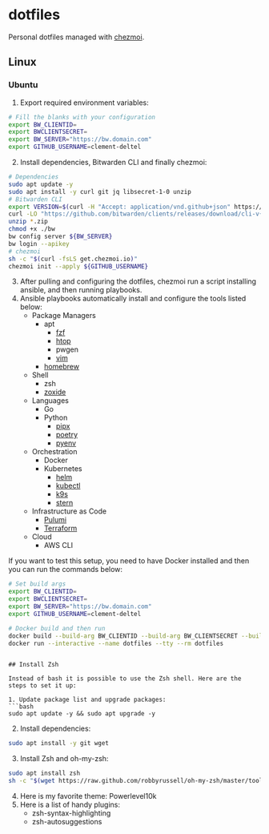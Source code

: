 # dotfiles

Personal dotfiles managed with [chezmoi][1].

## Linux

### Ubuntu

1. Export required environment variables:
```bash
# Fill the blanks with your configuration
export BW_CLIENTID=
export BWCLIENTSECRET=
export BW_SERVER="https://bw.domain.com"
export GITHUB_USERNAME=clement-deltel
```
2. Install dependencies, Bitwarden CLI and finally chezmoi:
```bash
# Dependencies
sudo apt update -y
sudo apt install -y curl git jq libsecret-1-0 unzip
# Bitwarden CLI
export VERSION=$(curl -H "Accept: application/vnd.github+json" https://api.github.com/repos/bitwarden/clients/releases | jq  -r 'sort_by(.published_at) | reverse | .[].name | select( index("CLI") )' | sed "s:.*CLI v::" | head -n 1)
curl -LO "https://github.com/bitwarden/clients/releases/download/cli-v{$VERSION}/bw-linux-{$VERSION}.zip"
unzip *.zip
chmod +x ./bw
bw config server ${BW_SERVER}
bw login --apikey
# chezmoi
sh -c "$(curl -fsLS get.chezmoi.io)"
chezmoi init --apply ${GITHUB_USERNAME}
```
3. After pulling and configuring the dotfiles, chezmoi run a script installing ansible, and then running playbooks.
4. Ansible playbooks automatically install and configure the tools listed below:
    - Package Managers
      - apt
        - [fzf][2]
        - [htop][3]
        - pwgen
        - [vim][4]
      - [homebrew][5]
    - Shell
      - zsh
      - [zoxide][6]
    - Languages
      - Go
      - Python
        - [pipx][7]
        - [poetry][8]
        - [pyenv][9]
    - Orchestration
      - Docker
      - Kubernetes
        - [helm][10]
        - [kubectl][11]
        - [k9s][12]
        - [stern][13]
    - Infrastructure as Code
      - [Pulumi][14]
      - [Terraform][15]
    - Cloud
      - AWS CLI

If you want to test this setup, you need to have Docker installed and then you can run the commands below:
```bash
# Set build args
export BW_CLIENTID=
export BWCLIENTSECRET=
export BW_SERVER="https://bw.domain.com"
export GITHUB_USERNAME=clement-deltel

# Docker build and then run
docker build --build-arg BW_CLIENTID --build-arg BW_CLIENTSECRET --build-arg BW_SERVER --build-arg GITHUB_USERNAME --file docker/linux/Dockerfile --tag dotfiles .
docker run --interactive --name dotfiles --tty --rm dotfiles
```
```

## Install Zsh

Instead of bash it is possible to use the Zsh shell. Here are the steps to set it up:

1. Update package list and upgrade packages:
```bash
sudo apt update -y && sudo apt upgrade -y
```

2. Install dependencies:
```bash
sudo apt install -y git wget
```

3. Install Zsh and oh-my-zsh:
```bash
sudo apt install zsh
sh -c "$(wget https://raw.github.com/robbyrussell/oh-my-zsh/master/tools/install.sh -O -)"
```

4. Here is my favorite theme: Powerlevel10k
5. Here is a list of handy plugins:
   - zsh-syntax-highlighting
   - zsh-autosuggestions

[1]:https://www.chezmoi.io
[2]:https://github.com/junegunn/fzf
[3]:https://github.com/htop-dev/htop
[4]:https://github.com/vim/vim
[5]:https://github.com/Homebrew/brew
[6]:https://github.com/ajeetdsouza/zoxide
[7]:https://github.com/pypa/pipx
[8]:https://github.com/python-poetry/poetry
[9]:https://github.com/pyenv/pyenv
[10]:https://github.com/helm/helm
[11]:https://github.com/kubernetes/kubectl
[12]:https://github.com/derailed/k9s
[13]:https://github.com/stern/stern
[14]:https://github.com/pulumi/pulumi
[15]:https://github.com/hashicorp/terraform
